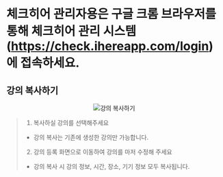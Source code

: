 # 체크히어 관리자용은 구글 크롬 브라우저를 통해 체크히어 관리 시스템 (https://check.ihereapp.com/login) 에 접속하세요.
## 강의 복사하기


<p align = "center">
<img alt="강의 복사하기" src="https://github.com/user-attachments/assets/6e537665-0702-4716-a164-1b0c7854ae94">
<p/>

>1. 복사하실 강의를 선택해주세요
> * 강의 복사는 기존에 생성한 강의만 가능합니다.
>2. 강의 등록 화면으로 이동하여 강의를 마저 수정해 주세요
> * 강의 복사 시 강의 정보, 시간, 장소, 기기 정보 모두 복사됩니다.

